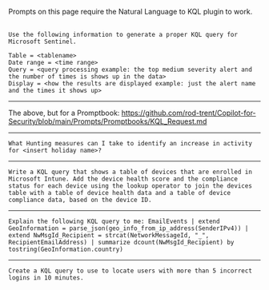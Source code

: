 Prompts on this page require the Natural Language to KQL plugin to work.
<br><br>
```
Use the following information to generate a proper KQL query for Microsoft Sentinel.

Table = <tablename>
Date range = <time range>
Query = <query processing example: the top medium severity alert and the number of times is shows up in the data>
Display = <how the results are displayed example: just the alert name and the times it shows up>
```
---

The above, but for a Promptbook: https://github.com/rod-trent/Copilot-for-Security/blob/main/Prompts/Promptbooks/KQL_Request.md

---
```
What Hunting measures can I take to identify an increase in activity for <insert holiday name>?
```
---
```
Write a KQL query that shows a table of devices that are enrolled in Microsoft Intune. Add the device health score and the compliance status for each device using the lookup operator to join the devices table with a table of device health data and a table of device compliance data, based on the device ID.
```
---
```
Explain the following KQL query to me: EmailEvents | extend GeoInformation = parse_json(geo_info_from_ip_address(SenderIPv4)) | extend NwMsgId_Recipient = strcat(NetworkMessageId, "_", RecipientEmailAddress) | summarize dcount(NwMsgId_Recipient) by tostring(GeoInformation.country)
```
---
```
Create a KQL query to use to locate users with more than 5 incorrect logins in 10 minutes.
```

